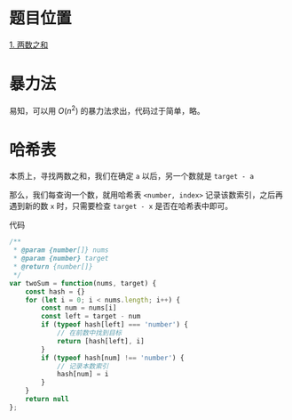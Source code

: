 <!--
 * @Autor: Guo Kainan
 * @Date: 2021-09-14 11:46:20
 * @LastEditors: Guo Kainan
 * @LastEditTime: 2021-09-14 11:57:02
 * @Description: 
-->
# 题目位置
[1. 两数之和](https://leetcode-cn.com/problems/two-sum/)

# 暴力法
易知，可以用 $O(n^2)$ 的暴力法求出，代码过于简单，略。

# 哈希表
本质上，寻找两数之和，我们在确定 `a` 以后，另一个数就是 `target - a`

那么，我们每查询一个数，就用哈希表 `<number, index>` 记录该数索引，之后再遇到新的数 `x` 时，只需要检查 `target - x` 是否在哈希表中即可。

代码

```js
/**
 * @param {number[]} nums
 * @param {number} target
 * @return {number[]}
 */
var twoSum = function(nums, target) {
    const hash = {}
    for (let i = 0; i < nums.length; i++) {
        const num = nums[i]
        const left = target - num
        if (typeof hash[left] === 'number') {
            // 在前数中找到目标
            return [hash[left], i]
        }
        if (typeof hash[num] !== 'number') {
            // 记录本数索引
            hash[num] = i
        }
    }
    return null
};
```